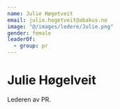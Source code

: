 ```yaml
---
name: Julie Høgetveit
email: julie.hogetveit@abakus.no
image: "@/images/ledere/Julie.png"
gender: female
leaderOf:
  - group: pr
---
```


# Julie Høgelveit

Lederen av PR.
